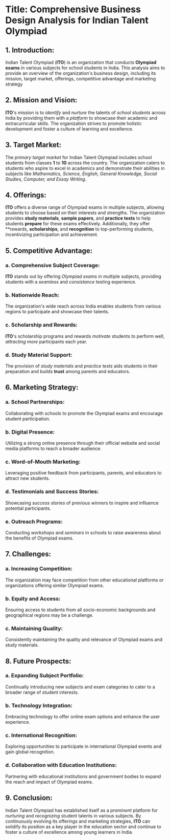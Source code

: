 # Title: Comprehensive Business Design Analysis for Indian Talent Olympiad

## 1. Introduction:
Indian Talent Olympiad (**ITO**) is an organization that conducts **Olympiad exams** in various subjects for school students in India. This analysis aims to provide an overview of the organization's business design, including its mission, target market, offerings, competitive advantage and marketing strategy

## 2. Mission and Vision:
**ITO**'s mission is to *identify* and *nurture* the talents of *school students* across India by providing them with a *platform* to showcase their academic and extracurricular skills. The organization strives to promote holistic development and foster a culture of learning and excellence.

## 3. Target Market:
The *primary target market* for Indian Talent Olympiad includes school students from classes **1** to **10** across the country. The organization caters to students who aspire to excel in academics and demonstrate their abilities in subjects like *Mathematics, Science, English, General Knowledge, Social Studies, Computer, and Essay Writing*.

## 4. Offerings:
**ITO** offers a diverse range of Olympiad exams in multiple subjects, allowing students to choose based on their interests and strengths. The organization provides **study materials**, **sample papers**, and **practice tests** to help students **prepare** for these exams effectively. Additionally, they offer **rewards, **scholarships**, and **recognition** to top-performing students, incentivizing participation and achievement.

## 5. Competitive Advantage:
### a. Comprehensive Subject Coverage: 
**ITO** stands out by offering *Olympiad exams* in multiple subjects, providing students with a *seamless* and *consistance* testing experience.
### b. Nationwide Reach: 
The organization's wide reach across India enables students from various regions to participate and showcase their talents.
### c. Scholarship and Rewards: 
**ITO**'s scholarship programs and rewards *motivate* students to perform well, *attracting more* participants each year.
### d. Study Material Support: 
The provision of *study materials* and *practice tests* aids students in their preparation and builds **trust** among parents and educators.

## 6. Marketing Strategy:
### a. School Partnerships: 
Collaborating with schools to promote the Olympiad exams and encourage student participation.
### b. Digital Presence: 
Utilizing a strong online presence through their official website and social media platforms to reach a broader audience.
### c. Word-of-Mouth Marketing: 
Leveraging positive feedback from participants, parents, and educators to attract new students.
### d. Testimonials and Success Stories: 
Showcasing *success stories* of previous winners to inspire and influence potential participants.
### e. Outreach Programs: 
Conducting *workshops* and *seminars* in schools to raise awareness about the benefits of Olympiad exams.

## 7. Challenges:
### a. Increasing Competition: 
The organization may face competition from other educational platforms or organizations offering similar Olympiad exams.
### b. Equity and Access:
Ensuring access to students from all socio-economic backgrounds and geographical regions may be a challenge.
### c. Maintaining Quality: 
Consistently maintaining the quality and relevance of Olympiad exams and study materials.

## 8. Future Prospects:
### a. Expanding Subject Portfolio: 
Continually introducing new subjects and exam categories to cater to a broader range of student interests.
### b. Technology Integration: 
Embracing technology to offer online exam options and enhance the user experience.
### c. International Recognition: 
Exploring opportunities to participate in international Olympiad events and gain global recognition.
### d. Collaboration with Education Institutions: 
Partnering with educational institutions and government bodies to expand the reach and impact of Olympiad exams.

## 9. Conclusion:
Indian Talent Olympiad has established itself as a *prominent* platform for *nurturing* and *recognizing* student talents in various subjects. By continuously evolving its offerings and marketing strategies, **ITO** can solidify its position as a key player in the education sector and continue to foster a culture of excellence among young learners in India.
